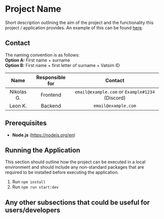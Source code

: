 # Project Name

Short description outlining the aim of the project and the functionality this project / application provides. 
An example of this can be found [here](https://github.com/vatger/teamspeak-station-bot).

## Contact

The naming convention is as follows:  
**Option A:** First name + surname  
**Option B:** First name + first letter of surname + Vatsim ID  

|      Name    | Responsible for |                      Contact                      |
|:------------:|:---------------:|:-------------------------------------------------:|
|   Nikolas G. |    Frontend     |  `email@example.com` or `Example#1234` (Discord)  |
|     Leon K.   |     Backend     |                `email@example.com`                |

## Prerequisites
- **Node.js** (https://nodejs.org/en)

## Running the Application

This section should outline how the project can be executed in a local environment and should
include any non-standard packages that are required to be installed before executing the
application.

1. Run `npm install`
2. Run `npm run start:dev`

## Any other subsections that could be useful for users/developers
